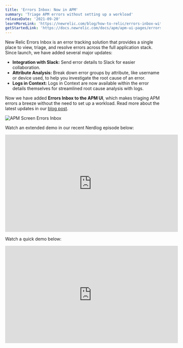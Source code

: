 ```yaml
---
title: 'Errors Inbox: Now in APM'
summary: 'Triage APM errors without setting up a workload'
releaseDate: '2021-09-20'
learnMoreLink: 'https://newrelic.com/blog/how-to-relic/errors-inbox-with-slack-and-apm'
getStartedLink: 'https://docs.newrelic.com/docs/apm/apm-ui-pages/errors-inbox/errors-inbox/'
---
```


New Relic Errors Inbox is an error tracking solution that provides a single place to view, triage, and resolve errors across the full application stack. Since launch, we have added several major updates:

- **Integration with Slack:** Send error details to Slack for easier collaboration.
- **Attribute Analysis:** Break down error groups by attribute, like username or device used, to help you investigate the root cause of an error.
- **Logs in Context:** Logs in Context are now available within the error details themselves for streamlined root cause analysis with logs.

Now we have added **Errors Inbox to the APM UI**, which makes triaging APM errors a breeze without the need to set up a workload. Read more about the latest updates in our [blog post](https://newrelic.com/blog/how-to-relic/errors-inbox-with-slack-and-apm).

![APM Screen Errors Inbox](/images/apm-screen-errors-inbox.webp 'Errors Inbox in APM')

Watch an extended demo in our recent Nerdlog episode below:

<iframe width="560" height="315" src="https://www.youtube.com/embed/M52jeJsnOfU" frameborder="0" allow="accelerometer; autoplay; clipboard-write; encrypted-media; gyroscope; picture-in-picture" allowfullscreen></iframe>

Watch a quick demo below:

<iframe width="560" height="315" src="https://www.youtube.com/embed/HEbX0dgeGGw" frameborder="0" allow="accelerometer; autoplay; clipboard-write; encrypted-media; gyroscope; picture-in-picture" allowfullscreen></iframe>
